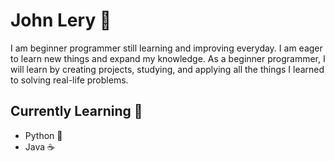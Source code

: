 # John Lery 👻

I am beginner programmer still learning and improving everyday. I am eager to learn new things and expand my knowledge. As a beginner programmer, I will learn by creating projects, studying, and applying all the things I learned to solving real-life problems.

## Currently Learning 📖
* Python 🐍 
* Java ☕
